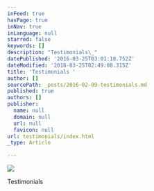 ```yaml
---
inFeed: true
hasPage: true
inNav: true
inLanguage: null
starred: false
keywords: []
description: "Testimonials\_"
datePublished: '2016-03-25T03:01:18.752Z'
dateModified: '2016-03-25T02:49:08.315Z'
title: 'Testimonials '
author: []
sourcePath: _posts/2016-02-09-testimonials.md
published: true
authors: []
publisher:
  name: null
  domain: null
  url: null
  favicon: null
url: testimonials/index.html
_type: Article

---
```

![](https://the-grid-user-content.s3-us-west-2.amazonaws.com/d00b5e08-33d7-4265-aff9-421dad2b381b.jpg)

Testimonials